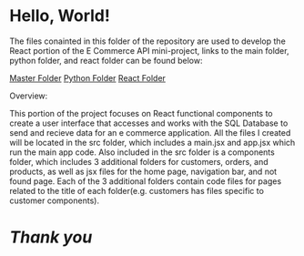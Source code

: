 # **Hello, World!**

The files conainted in this folder of the repository are used to develop the React portion of the E Commerce API mini-project, links to
the main folder, python folder, and react folder can be found below: 

[Master Folder](https://github.com/Kjones6052/E_Commerce_API_Mini_Project/tree/master)
[Python Folder](https://github.com/Kjones6052/E_Commerce_API_Mini_Project/tree/master/M6-Python)
[React Folder](https://github.com/Kjones6052/E_Commerce_API_Mini_Project/tree/master/M11-React/eCommerceReact)


Overview:

This portion of the project focuses on React functional components to create a user interface that accesses and works with the SQL 
Database to send and recieve data for an e commerce application. All the files I created will be located in the src folder, which includes 
a main.jsx and app.jsx which run the main app code. Also included in the src folder is a components folder, which includes 3 additional 
folders for customers, orders, and products, as well as jsx files for the home page, navigation bar, and not found page. Each of the 3 
additional folders contain code files for pages related to the title of each folder(e.g. customers has files specific to customer 
components).



# *Thank you*
